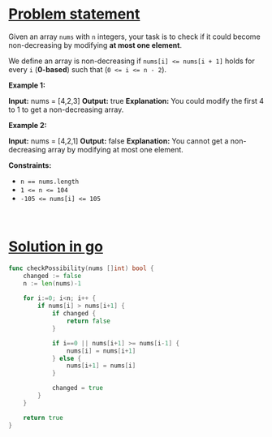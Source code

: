 # [Problem statement](https://leetcode.com/problems/non-decreasing-array)

Given an array `nums` with `n` integers, your task is to check if it could become non-decreasing by modifying **at most one element**.

We define an array is non-decreasing if `nums[i] <= nums[i + 1]` holds for every `i` (**0-based**) such that (`0 <= i <= n - 2`).

**Example 1:**


**Input:** nums = [4,2,3]
**Output:** true
**Explanation:** You could modify the first 4 to 1 to get a non-decreasing array.

**Example 2:**


**Input:** nums = [4,2,1]
**Output:** false
**Explanation:** You cannot get a non-decreasing array by modifying at most one element.

**Constraints:**

* `n == nums.length`
* `1 <= n <= 104`
* `-105 <= nums[i] <= 105`

<br />

# [Solution in go](https://leetcode.com/submissions/detail/1178980910/)

```go
func checkPossibility(nums []int) bool {
    changed := false
    n := len(nums)-1
    
    for i:=0; i<n; i++ {
        if nums[i] > nums[i+1] {
            if changed {
                return false
            }

            if i==0 || nums[i+1] >= nums[i-1] {
                nums[i] = nums[i+1]
            } else {
                nums[i+1] = nums[i]
            }

            changed = true
        }
    }

    return true
}
```